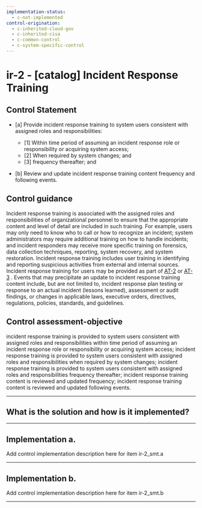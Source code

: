 ```yaml
---
implementation-status:
  - c-not-implemented
control-origination:
  - c-inherited-cloud-gov
  - c-inherited-cisa
  - c-common-control
  - c-system-specific-control
---
```


# ir-2 - \[catalog\] Incident Response Training

## Control Statement

- \[a\] Provide incident response training to system users consistent with assigned roles and responsibilities:

  - \[1\] Within time period of assuming an incident response role or responsibility or acquiring system access;
  - \[2\] When required by system changes; and
  - \[3\]  frequency thereafter; and

- \[b\] Review and update incident response training content frequency and following events.

## Control guidance

Incident response training is associated with the assigned roles and responsibilities of organizational personnel to ensure that the appropriate content and level of detail are included in such training. For example, users may only need to know who to call or how to recognize an incident; system administrators may require additional training on how to handle incidents; and incident responders may receive more specific training on forensics, data collection techniques, reporting, system recovery, and system restoration. Incident response training includes user training in identifying and reporting suspicious activities from external and internal sources. Incident response training for users may be provided as part of [AT-2](#at-2) or [AT-3](#at-3) . Events that may precipitate an update to incident response training content include, but are not limited to, incident response plan testing or response to an actual incident (lessons learned), assessment or audit findings, or changes in applicable laws, executive orders, directives, regulations, policies, standards, and guidelines.

## Control assessment-objective

incident response training is provided to system users consistent with assigned roles and responsibilities within time period of assuming an incident response role or responsibility or acquiring system access;
incident response training is provided to system users consistent with assigned roles and responsibilities when required by system changes;
incident response training is provided to system users consistent with assigned roles and responsibilities frequency thereafter;
incident response training content is reviewed and updated frequency;
incident response training content is reviewed and updated following events.

______________________________________________________________________

## What is the solution and how is it implemented?

<!-- Please leave this section blank and enter implementation details in the parts below. -->

______________________________________________________________________

## Implementation a.

Add control implementation description here for item ir-2_smt.a

______________________________________________________________________

## Implementation b.

Add control implementation description here for item ir-2_smt.b

______________________________________________________________________
